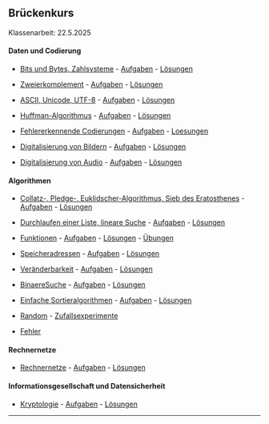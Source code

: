 ## Brückenkurs

Klassenarbeit: 22.5.2025


#### Daten und Codierung

- [Bits und Bytes, Zahlsysteme](./BitsUndBytes/bitsUndbytes.ipynb) - [Aufgaben](./BitsUndBytes/Aufgaben/aufgaben.pdf) - [Lösungen](./BitsUndBytes/Aufgaben/aufgaben_loes.pdf)

- [Zweierkomplement](./Zweierkomplement/zweierkomplement.ipynb) - [Aufgaben](./Zweierkomplement/aufgaben.pdf) - [Lösungen](./Zweierkomplement/aufgaben_loes.pdf)

- [ASCII, Unicode, UTF-8](https://github.com/ktheu/InfoKurs/blob/gh-pages/Unicode/unicode.ipynb) -
[Aufgaben](https://github.com/ktheu/InfoKurs/blob/gh-pages/Unicode/aufgaben.pdf) - 
[Lösungen](https://github.com/ktheu/InfoKurs/blob/gh-pages/Unicode/aufgaben_loes.pdf)
 
- [Huffman-Algorithmus](https://github.com/ktheu/InfoKurs/blob/gh-pages/Huffman/huffman.ipynb) -
[Aufgaben](https://github.com/ktheu/InfoKurs/blob/gh-pages/Huffman/aufgaben.pdf) - [Lösungen](https://github.com/ktheu/InfoKurs/blob/gh-pages/Huffman/aufgaben_loes.pdf)

- [Fehlererkennende Codierungen](./Codierungen/codierungen.ipynb) - [Aufgaben](./Codierungen/Aufgaben/aufgaben.pdf)  -  [Loesungen](./Codierungen/Aufgaben/aufgaben_loes.pdf)

- [Digitalisierung von Bildern](./Digitalisierung_Bilder/digi_bild.ipynb) - [Aufgaben](./Digitalisierung_Bilder/Aufgaben/aufgaben.pdf) -  [Lösungen](./Digitalisierung_Bilder/Aufgaben/aufgaben_loes.pdf)

- [Digitalisierung von Audio](./Digitalisierung_Audio/digi_audio.ipynb) -  [Aufgaben](./Digitalisierung_Audio/aufgaben.pdf) -  [Lösungen](./Digitalisierung_Audio/aufgaben_loes.pdf)


#### Algorithmen

- [Collatz-, Pledge-, Euklidscher-Algorithmus, Sieb des Eratosthenes](./Algorithmus/algorithmus.ipynb) - [Aufgaben](./Algorithmus/Aufgaben/aufgaben.pdf) - [Lösungen](./Algorithmus/Aufgaben/aufgaben_loes.pdf)

- [Durchlaufen einer Liste, lineare Suche](./LineareSuche/lineareSuche.ipynb) - [Aufgaben](./LineareSuche/Aufgaben/aufgaben.pdf) - [Lösungen](./LineareSuche/Aufgaben/aufgaben_loes.pdf)

- [Funktionen](https://github.com/ktheu/Infokurs/blob/gh-pages/funktionen/funktionen.ipynb) -
[Aufgaben](https://github.com/ktheu/Infokurs/blob/gh-pages/funktionen/aufgaben.pdf) - [Lösungen](https://github.com/ktheu/Infokurs/blob/gh-pages/funktionen/aufgaben_loes.pdf) - [Übungen](https://github.com/ktheu/Infokurs/blob/gh-pages/funktionen/funktionen_uebungen.ipynb) 

- [Speicheradressen](https://github.com/ktheu/Infokurs/blob/gh-pages/speicheradressen/speicheradressen.ipynb) -
[Aufgaben](https://github.com/ktheu/Infokurs/blob/gh-pages/speicheradressen/aufgaben.pdf) - [Lösungen](https://github.com/ktheu/Infokurs/blob/gh-pages/speicheradressen/aufgaben_loes.pdf)

- [Veränderbarkeit](https://github.com/ktheu/Infokurs/blob/gh-pages/Veraenderbarkeit/veraenderbarkeit.ipynb) -
[Aufgaben](https://github.com/ktheu/Infokurs/blob/gh-pages/Veraenderbarkeit/aufgaben.pdf) - [Lösungen](https://github.com/ktheu/Infokurs/blob/gh-pages/Veraenderbarkeit/aufgaben_loes.pdf)

- [BinaereSuche](https://github.com/ktheu/Infokurs/blob/gh-pages/BinaereSuche/binaereSuche.ipynb) -
[Aufgaben](https://github.com/ktheu/Infokurs/blob/gh-pages/BinaereSuche/aufgaben.pdf) - [Lösungen](https://github.com/ktheu/Infokurs/blob/gh-pages/BinaereSuche/aufgaben_loes.pdf)

- [Einfache Sortieralgorithmen](./Einfaches_Sort/einfachesSort.ipynb) -
  [Aufgaben](./Einfaches_Sort/aufgaben.pdf) - 
  [Lösungen](./Einfaches_Sort/aufgaben_loes.pdf)

- [Random](https://github.com/ktheu/PythonThemen/blob/main/zufall/random.ipynb) - 
  [Zufallsexperimente](https://github.com/ktheu/PythonThemen/blob/main/zufall/simulation.ipynb) 

- [Fehler](https://github.com/ktheu/PythonThemen/blob/main/fehler/fehler.ipynb) 


#### Rechnernetze

- [Rechnernetze](./Rechnernetze/rechnernetze.ipynb) - [Aufgaben](./Rechnernetze/aufgaben.pdf) - [Lösungen](./Rechnernetze/aufgaben_loes.pdf)


#### Informationsgesellschaft und Datensicherheit

- [Kryptologie](./Kryptologie/kryptologie.ipynb) - [Aufgaben](./Kryptologie/Aufgaben/aufgaben.pdf) - [Lösungen](./Kryptologie/Aufgaben/aufgaben_loes.pdf)


----------------------
